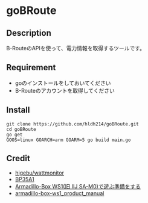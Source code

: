 # goBRoute

## Description

B-RouteのAPIを使って、電力情報を取得するツールです。

## Requirement

* goのインストールをしておいてください
* B-Routeのアカウントを取得してください

## Install

```
git clone https://github.com/hldh214/goBRoute.git
cd goBRoute
go get
GOOS=linux GOARCH=arm GOARM=5 go build main.go
```

## Credit

* [higebu/wattmonitor](https://github.com/higebu/wattmonitor)
* [BP35A1](http://www.rohm.co.jp/web/japan/products/-/product/BP35A1)
* [Armadillo-Box WS1(旧 IIJ SA-M0)で遊ぶ準備をする](https://www2.hatenadiary.jp/entry/2023/04/26/202125)
* [armadillo-box-ws1_product_manual](https://manual.atmark-techno.com/armadillo-box-ws1/armadillo-box-ws1_product_manual_ja-1.1.7/)
